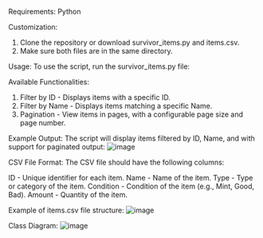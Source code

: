 Requirements:
Python 

Customization:
1) Clone the repository or download survivor_items.py and items.csv.
2) Make sure both files are in the same directory.

Usage:
To use the script, run the survivor_items.py file:

Available Functionalities:
1) Filter by ID - Displays items with a specific ID.
2) Filter by Name - Displays items matching a specific Name.
3) Pagination - View items in pages, with a configurable page size and page number.

Example Output:
The script will display items filtered by ID, Name, and with support for paginated output:
![image](https://github.com/user-attachments/assets/1bd46be5-6f2c-4ed4-9b90-8f291051cf3c)

CSV File Format:
The CSV file should have the following columns:

ID - Unique identifier for each item.
Name - Name of the item.
Type - Type or category of the item.
Condition - Condition of the item (e.g., Mint, Good, Bad).
Amount - Quantity of the item.



Example of items.csv file structure:
![image](https://github.com/user-attachments/assets/6db5ff89-216c-4d9f-bcdd-05309c62e991)



Class Diagram:
![image](https://github.com/user-attachments/assets/47c32666-f942-4be9-8c3a-a45f9dd5991f)


